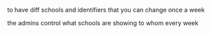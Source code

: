 


to have diff schools and identifiers that you can change once a week

the admins control what schools are showing to whom every week

